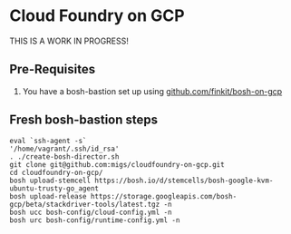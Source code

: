 # Cloud Foundry on GCP

THIS IS A WORK IN PROGRESS!

## Pre-Requisites

1. You have a bosh-bastion set up using [github.com/finkit/bosh-on-gcp](https://www.github.com/finkit/bosh-on-gcp)

## Fresh bosh-bastion steps

```
eval `ssh-agent -s`
'/home/vagrant/.ssh/id_rsa'
. ./create-bosh-director.sh
git clone git@github.com:migs/cloudfoundry-on-gcp.git
cd cloudfoundry-on-gcp/
bosh upload-stemcell https://bosh.io/d/stemcells/bosh-google-kvm-ubuntu-trusty-go_agent
bosh upload-release https://storage.googleapis.com/bosh-gcp/beta/stackdriver-tools/latest.tgz -n
bosh ucc bosh-config/cloud-config.yml -n
bosh urc bosh-config/runtime-config.yml -n
```
